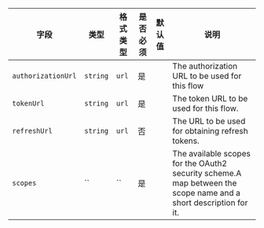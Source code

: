 | 字段 | 类型 | 格式类型 | 是否必须 | 默认值 | 说明 |
|---|---|---|---|---|---|
| `authorizationUrl` | `string` | `url` | 是 |  | The authorization URL to be used for this flow |
| `tokenUrl` | `string` | `url` | 是 |  | The token URL to be used for this flow. |
| `refreshUrl` | `string` | `url` | 否 |  | The URL to be used for obtaining refresh tokens. |
| `scopes` | `` | `` | 是 |  | The available scopes for the OAuth2 security scheme.A map between the scope name and a short description for it. |

